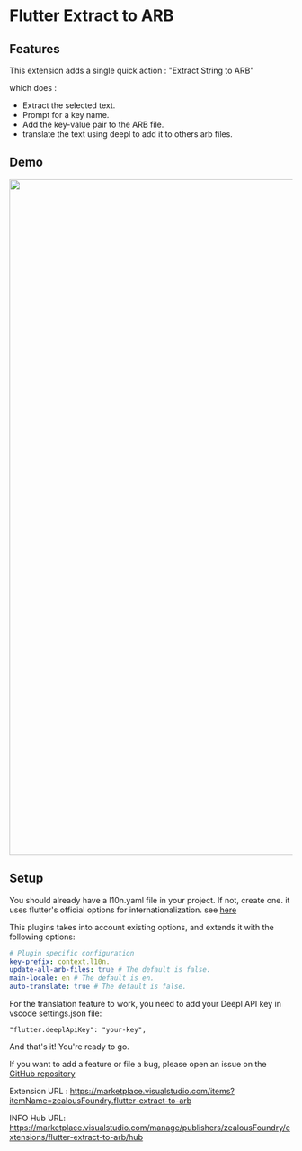 # Flutter Extract to ARB

## Features

This extension adds a single quick action : "Extract String to ARB" 

which does :
- Extract the selected text.
- Prompt for a key name.
- Add the key-value pair to the ARB file.
- translate the text using deepl to add it to others arb files.

## Demo


<img src="https://github.com/tempo-riz/vscode-dart-extract-arb/blob/5121888c070524042e2056689b6bfa94765ceefe/assets/speed-demo.gif" width="1200"/>

## Setup

You should already have a l10n.yaml file in your project. If not, create one.
it uses flutter's official options for internationalization. see [here](https://docs.flutter.dev/ui/accessibility-and-internationalization/internationalization#configuring-the-l10n-yaml-file)

This plugins takes into account existing options, and extends it with the following options:


```yaml
# Plugin specific configuration
key-prefix: context.l10n.
update-all-arb-files: true # The default is false.
main-locale: en # The default is en.
auto-translate: true # The default is false.
```

For the translation feature to work, you need to add your Deepl API key in vscode settings.json file:

`"flutter.deeplApiKey": "your-key",`

And that's it! You're ready to go.

If you want to add a feature or file a bug, please open an issue on the [GitHub repository](https://github.com/tempo-riz/vscode-dart-extract-arb)


Extension URL : https://marketplace.visualstudio.com/items?itemName=zealousFoundry.flutter-extract-to-arb

INFO  Hub URL: https://marketplace.visualstudio.com/manage/publishers/zealousFoundry/extensions/flutter-extract-to-arb/hub